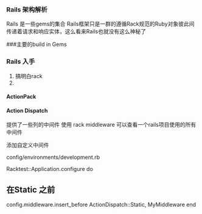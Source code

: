 ### Rails 架构解析

Rails 是一些gems的集合
Rails框架只是一群的遵循Rack规范的Ruby对象彼此间传递着请求和响应实体，这么看来Rails也就没有这么神秘了

###主要的build in Gems

### Rails 入手
1. 搞明白rack
2.

#### ActionPack

#### Action Dispatch
提供了一些列的中间件
使用 rack middleware 可以查看一个rails项目使用的所有中间件


添加自定义中间件

config/environments/development.rb

Racktest::Application.configure do
  ## 在Static 之前
  config.middleware.insert_before ActionDispatch::Static, MyMiddleware
end
